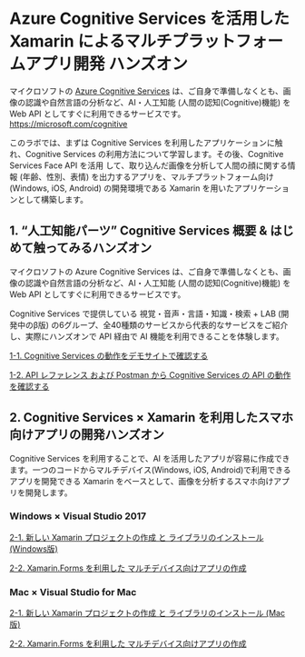 # Azure Cognitive Services を活用した Xamarin によるマルチプラットフォームアプリ開発 ハンズオン

マイクロソフトの [Azure Cognitive Services](https://azure.microsoft.com/ja-jp/services/cognitive-services/) は、ご自身で準備しなくとも、画像の認識や自然言語の分析など、AI・人工知能 (人間の認知(Cognitive)機能) を Web API としてすぐに利用できるサービスです。  
<https://microsoft.com/cognitive>

このラボでは、まずは Cognitive Services を利用したアプリケーションに触れ、Cognitive Services の利用方法について学習します。その後、Cognitive Services Face API を活用 して、取り込んだ画像を分析して人間の顔に関する情報 (年齢、性別、表情) を出力するアプリを、マルチプラットフォーム向け(Windows, iOS, Android) の開発環境である Xamarin を用いたアプリケーションとして構築します。

## 1. “人工知能パーツ” Cognitive Services 概要 & はじめて触ってみるハンズオン

マイクロソフトの Azure Cognitive Services は、ご自身で準備しなくとも、画像の認識や自然言語の分析など、AI・人工知能 (人間の認知(Cognitive)機能) を Web API としてすぐに利用できるサービスです。

Cognitive Services で提供している 視覚・音声・言語・知識・検索 + LAB (開発中のβ版) の6グループ、全40種類のサービスから代表的なサービスをご紹介し、実際にハンズオンで API 経由で AI 機能を利用できることを体験します。  

[1-1. Cognitive Services の動作をデモサイトで確認する](1_CognitiveServicesTrial01.md)

[1-2. API レファレンス および Postman から Cognitive Services の API の動作を確認する](1_CognitiveServicesTrial02.md)

## 2. Cognitive Services × Xamarin を利用したスマホ向けアプリの開発ハンズオン

Cognitive Services を利用することで、AI を活用したアプリが容易に作成できます。一つのコードからマルチデバイス(Windows, iOS, Android)で利用できるアプリを開発できる Xamarin をベースとして、画像を分析するスマホ向けアプリを開発します。

### Windows × Visual Studio 2017

[2-1. 新しい Xamarin プロジェクトの作成 と ライブラリのインストール (Windows版)](2_CognitiveXamarinAppDev_win01.md)

[2-2. Xamarin.Forms を利用した マルチデバイス向けアプリの作成](2_CognitiveXamarinAppDev_win02.md)

### Mac × Visual Studio for Mac

[2-1. 新しい Xamarin プロジェクトの作成 と ライブラリのインストール (Mac版)](2_CognitiveXamarinAppDev_mac01.md)

[2-2. Xamarin.Forms を利用した マルチデバイス向けアプリの作成](2_CognitiveXamarinAppDev_win02.md)
